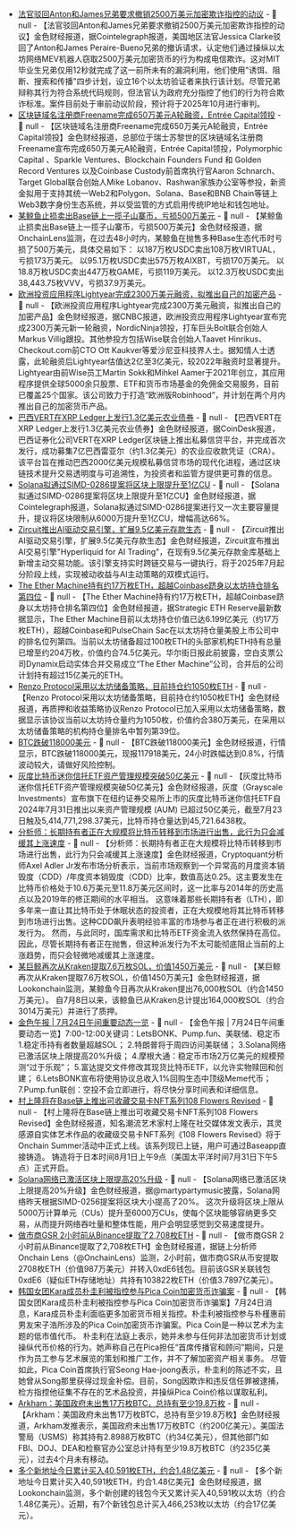 - [法官驳回Anton和James兄弟要求撤销2500万美元加密欺诈指控的动议](https://cointelegraph.com/news/brothers-25-million-mev-bots-face-trial-judge-says) - 📰 null - 【法官驳回Anton和James兄弟要求撤销2500万美元加密欺诈指控的动议】金色财经报道，据Cointelegraph报道，美国地区法官Jessica Clarke驳回了Anton和James Peraire-Bueno兄弟的撤诉请求，认定他们通过操纵以太坊网络MEV机器人窃取2500万美元加密货币的行为构成电信欺诈。这对MIT毕业生兄弟仅用12秒就完成了这一前所未有的漏洞利用，他们使用"诱饵、阻断、搜索和传播"四步计划，设立16个以太坊验证者来执行该计划。尽管兄弟辩称其行为符合系统代码规则，但法官认为政府充分指控了他们的行为符合欺诈标准。案件目前处于审前动议阶段，预计将于2025年10月进行审判。
- [区块链域名注册商Freename完成650万美元A轮融资，Entrée Capital领投](https://www.finsmes.com/2025/07/freename-raises-6-5m-in-series-a-funding.html#google_vignette) - 📰 null - 【区块链域名注册商Freename完成650万美元A轮融资，Entrée Capital领投】金色财经报道，总部位于瑞士苏黎世的区块链域名注册商Freename宣布完成650万美元A轮融资，Entrée Capital领投，Polymorphic Capital 、Sparkle Ventures、Blockchain Founders Fund 和 Golden Record Ventures 以及Coinbase Custody前首席执行官Aaron Schnarch、Target Global联合创始人Mike Lobanov、Rashwan家族办公室等参投，新资金拟用于支持其统一Web2和Polygon、Solana、Base和BNB Chain等链上Web3数字身份生态系统，并以受监管的方式启用传统IP地址和钱包地址。
- [某鲸鱼止损卖出Base链上一揽子山寨币，亏损500万美元](https://x.com/OnchainLens/status/1948262695473684658) - 📰 null - 【某鲸鱼止损卖出Base链上一揽子山寨币，亏损500万美元】金色财经报道，据OnchainLens监测，在过去48小时内，某鲸鱼在抛售多种Base生态代币时亏损了500万美元，具体交易如下： 
以187万枚USDC卖出108万枚VIRTUAL，亏损173万美元。 
以95.1万枚USDC卖出575万枚AIXBT，亏损170万美元。 
以18.8万枚USDC卖出447万枚GAME，亏损119万美元。 
以12.3万枚USDC卖出38,443.75枚VVV，亏损37.9万美元。
- [欧洲投资应用程序Lightyear完成2300万美元融资，拟推出自己的加密产品](https://www.cnbc.com/2025/07/24/european-robinhood-rival-lightyear-raises-23-million.html) - 📰 null - 【欧洲投资应用程序Lightyear完成2300万美元融资，拟推出自己的加密产品】金色财经报道，据CNBC报道，欧洲投资应用程序Lightyear宣布完成2300万美元新一轮融资，NordicNinja领投，打车巨头Bolt联合创始人Markus Villig跟投。其他参投方包括Wise联合创始人Taavet Hinrikus、Checkout.com前CTO Ott Kaukver等爱沙尼亚科技界人士。据知情人士透露，此轮融资后Lightyear估值达2亿至3亿美元，较2022年融资时显著提升。 Lightyear由前Wise员工Martin Sokk和Mihkel Aamer于2021年创立，其应用程序提供全球5000余只股票、ETF和货币市场基金的免佣金交易服务，目前已覆盖25个国家。该公司致力于打造“欧洲版Robinhood”，并计划在两个月内推出自己的加密货币产品。
- [巴西VERT在XRP Ledger上发行1.3亿美元农业债券](https://www.coindesk.com/business/2025/07/24/xrp-ledger-tapped-for-tokenizing-usd130m-agribusiness-credit-as-brazil-s-rwa-push-accelerates) - 📰 null - 【巴西VERT在XRP Ledger上发行1.3亿美元农业债券】金色财经报道，据CoinDesk报道，巴西证券化公司VERT在XRP Ledger区块链上推出私募信贷平台，并完成首次发行，成功募集7亿巴西雷亚尔（约1.3亿美元）的农业应收款凭证（CRA）。 
该平台旨在推动巴西2000亿美元规模私募信贷市场的现代化进程，通过区块链技术提升交易透明度与可追溯性，为投资者和监管方提供更可靠的信息。
- [Solana拟通过SIMD-0286提案将区块上限提升至1亿CU](https://x.com/Cointelegraph/status/1948246991999226116) - 📰 null - 【Solana拟通过SIMD-0286提案将区块上限提升至1亿CU】金色财经报道，据Cointelegraph报道，Solana拟通过SIMD-0286提案进行又一次主要容量提升，提议将区块限制从6000万提升至1亿CU，增幅高达66%。
- [Zircuit推出AI驱动交易引擎，扩展9.5亿美元存款生态](https://www.zircuit.com/blog/zircuit-ai-trading%20%C2%A0) - 📰 null - 【Zircuit推出AI驱动交易引擎，扩展9.5亿美元存款生态】金色财经报道，Zircuit宣布推出AI交易引擎"Hyperliquid for AI Trading"，在现有9.5亿美元存款金库基础上新增主动交易功能。该引擎支持实时跨链交易与一键执行，将于2025年7月起分阶段上线，实现被动收益与AI主动策略的双模式运行。
- [The Ether Machine持有约17万枚ETH，超越Coinbase跻身以太坊持仓排名第四位](https://www.strategicethreserve.xyz/) - 📰 null - 【The Ether Machine持有约17万枚ETH，超越Coinbase跻身以太坊持仓排名第四位】金色财经报道，据Strategic ETH Reserve最新数据显示，The Ether Machine目前以太坊持仓价值已达6.199亿美元（约17万枚ETH），超越Coinbase和PulseChain Sac在以太坊持仓量美股上市公司中的排名位列第四。当前以太坊储备超过100枚ETH的头部家机构ETH持有总量已增至约204万枚，价值约合74.5亿美元。华尔街日报此前披露，空白支票公司Dynamix启动实体合并交易成立“The Ether Machine”公司，合并后的公司计划持有超过15亿美元的ETH。
- [Renzo Protocol采用以太坊储备策略，目前持仓约1050枚ETH](https://x.com/fabdarice/status/1948056487571722596) - 📰 null - 【Renzo Protocol采用以太坊储备策略，目前持仓约1050枚ETH】金色财经报道，再质押和收益策略协议Renzo Protocol已加入采用以太坊储备策略，数据显示该协议当前以太坊持仓量约为1050枚，价值约合380万美元，在采用以太坊储备策略的机构持仓量排名中暂列第39位。
- [BTC跌破118000美元]() - 📰 null - 【BTC跌破118000美元】金色财经报道，行情显示，BTC跌破118000美元，现报117918美元，24小时跌幅达到0.8%，行情波动较大，请做好风险控制。
- [灰度比特币迷你信托ETF资产管理规模突破50亿美元](https://www.globenewswire.com/news-release/2025/07/23/3120276/0/en/Grayscale-Investments-Low-Cost-Bitcoin-ETP-Ticker-BTC-Surpasses-5-000-000-000-in-AUM-Within-First-Year-and-Expands-Access-Through-Major-Wealth-Management-Platform.html) - 📰 null - 【灰度比特币迷你信托ETF资产管理规模突破50亿美元】金色财经报道，灰度（Grayscale Investments）宣布旗下在纽约证券交易所上市的灰度比特币迷你信托ETF自2024年7月31日推出以来资产管理规模 (AUM) 已超过50亿美元，截至7月23日触及5,414,771,298.37美元，比特币持仓量达到45,721.6438枚。
- [分析师：长期持有者正在大规模将比特币转移到市场进行出售，此行为只会减缓其上涨速度](https://x.com/AxelAdlerJr/status/1948237627821330489) - 📰 null - 【分析师：长期持有者正在大规模将比特币转移到市场进行出售，此行为只会减缓其上涨速度】金色财经报道，Cryptoquant分析师Axel Adler Jr发布市场分析表示，当前市场观察到一个异常高的月度资本销毁度（CDD）/年度资本销毁度（CDD）比率，数值高达0.25。这主要发生在比特币价格处于10.6万美元至11.8万美元区间时，这一比率与2014年的历史高点以及2019年的修正期间的水平相当。 
这意味着那些长期持有者（LTH），即多年来一直让其比特币处于休眠状态的投资者，正在大规模地将其比特币转移到市场进行出售。这种CDD飙升表明经验丰富的市场参与者正在进行积极的派发行为。 
然而，与此同时，国库需求和比特币ETF资金流入依然保持在高位。因此，尽管长期持有者正在抛售，但这种派发行为不太可能彻底阻止当前的上涨趋势，而只会轻微地减缓其上涨速度。
- [某巨鲸再次从Kraken提取7.6万枚SOL，价值1450万美元](https://x.com/lookonchain/status/1948232595948409215) - 📰 null - 【某巨鲸再次从Kraken提取7.6万枚SOL，价值1450万美元】金色财经报道，据Lookonchain监测，某鲸鱼今日再次从Kraken提出76,000枚SOL（约合1450万美元）。 
自7月8日以来，该鲸鱼已从Kraken总计提出164,000枚SOL（约合3014万美元）并进行了质押。
- [金色午报 | 7月24日午间重要动态一览]() - 📰 null - 【金色午报 | 7月24日午间重要动态一览】7:00-12:00关键词：LetsBONK、Pump.fun、美联储、稳定币 
1.稳定币持有者数量超越SOL； 
2.特朗普将于周四访问美联储； 
3.Solana网络已激活区块上限提高20%升级； 
4.摩根大通：稳定币市场2万亿美元的规模预测“过于乐观”； 
5.富达提交文件修改其现货比特币ETF，以允许实物赎回和创建； 
6.LetsBONK宣布将使用协议总收入1%回购生态中顶级Meme代币； 
7.Pump.fun联创：空投不会立即进行，将尽快分享时间表和详细信息。
- [村上隆将在Base链上推出可收藏交易卡NFT系列108 Flowers Revised](https://x.com/takashipom/status/1948173019509383523) - 📰 null - 【村上隆将在Base链上推出可收藏交易卡NFT系列108 Flowers Revised】金色财经报道，知名潮流艺术家村上隆在社交媒体发文表示，其灵感源自实体艺术作品的收藏级交易卡NFT系列《108 Flowers Revised》将于Onchain Summer活动中正式上线。该系列现已上链，用户可通过Baseapp直接铸造。 
铸造将于日本时间8月1日上午9点（美国太平洋时间7月31日下午5点）正式开启。
- [Solana网络已激活区块上限提高20%升级](https://x.com/martypartymusic/status/1948044059307561349) - 📰 null - 【Solana网络已激活区块上限提高20%升级】金色财经报道，据@martypartymusic披露，Solana网络昨天根据SIMD-0256提案将区块大小提高了20%。 
这次升级将区块上限从5000万计算单元（CUs）提升至6000万CUs，使每个区块能够容纳更多交易，从而提升网络吞吐量和整体性能，用户会明显感觉到交易速度提升。
- [做市商GSR 2小时前从Binance提取了2,708枚ETH](https://x.com/OnchainDataNerd/status/1948227092065480730) - 📰 null - 【做市商GSR 2小时前从Binance提取了2,708枚ETH】金色财经报道，据链上分析师Onchain Lens（@OnchainLens）监测，2小时前，做市商GSR从币安提取2708枚ETH（价值987万美元）并转入0xdE6钱包。目前该GSR关联钱包0xdE6（疑似ETH存储地址）共持有103822枚ETH（价值3.7897亿美元）。
- [韩国女团Kara成员朴圭利被指控参与Pica Coin加密货币诈骗案](https://cryptonews.com/news/k-pop-star-park-gyuri-of-kara-denies-crypto-wrongdoings-as-ex-lovers-trial-continues/) - 📰 null - 【韩国女团Kara成员朴圭利被指控参与Pica Coin加密货币诈骗案】7月24日消息，Kara成员朴圭利面临更多加密货币相关指控。朴圭利被指控参与朴槿惠前男友宋子浩所涉及的Pica Coin加密货币诈骗案。Pica Coin是一种以艺术为主题的低市值代币。 
朴圭利在法庭上表示，她并未参与任何非法加密货币计划或操纵代币价格的行为。她声称自己在Pica担任“首席传播官和顾问”期间，只是作为员工参与艺术展览的策划和推广工作，并不了解加密资产相关事务。 
尽管如此，Pica Coin首席执行官Seong Hae-joong表示，朴圭利的陈述不实，且她曾从Song那里获得过现金补偿。目前，Song因欺诈和违反信任罪被逮捕，检方指控他征集不存在的艺术品投资，并操纵Pica Coin价格以谋取私利。
- [Arkham：美国政府未出售17万枚BTC，总持有至少19.8万枚](https://x.com/arkham/status/1948043140192952822) - 📰 null - 【Arkham：美国政府未出售17万枚BTC，总持有至少19.8万枚】金色财经报道，Arkham发推表示，美国政府未出售17万枚BTC（约200亿美元）。美国法警局（USMS）称其持有2.8988万枚BTC（约34亿美元），但其他部门如FBI、DOJ、DEA和检察官办公室总计持有至少19.8万枚BTC（约235亿美元），过去4个月未有移动。
- [多个新地址今日累计买入40,591枚ETH，约合1.48亿美元](https://x.com/lookonchain/status/1948220653842145591) - 📰 null - 【多个新地址今日累计买入40,591枚ETH，约合1.48亿美元】金色财经报道，据Lookonchain监测，多个新创建的钱包今天又累计买入40,591枚以太坊（约合1.48亿美元）。近期，有7个新钱包总计买入466,253枚以太坊（约合17亿美元）。
